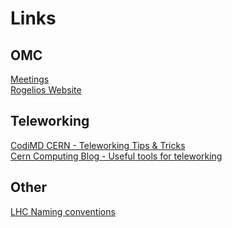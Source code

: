 # Links

## OMC
[Meetings](https://indico.cern.ch/category/5986/) <br>
[Rogelios Website](https://rtomas.web.cern.ch/rtomas/) <br>


## Teleworking
[CodiMD CERN - Teleworking Tips & Tricks](https://codimd.web.cern.ch/vjC8BHbTS7etHwJve-K2Uw) <br>
[Cern Computing Blog - Useful tools for teleworking](https://computing-blog.web.cern.ch/2020/03/useful-tools-for-teleworking/) <br>


## Other
[LHC Naming conventions](https://edms5.cern.ch/cedar/plsql/codes.systems) <br>